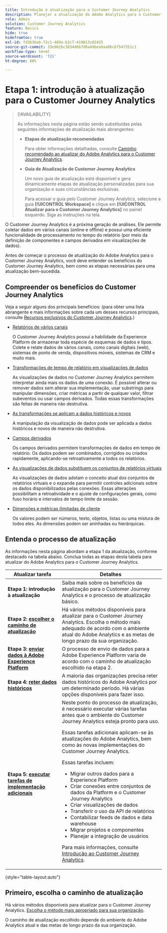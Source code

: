 ```yaml
---
title: Introdução à atualização para o Customer Journey Analytics
description: Planejar a atualização do Adobe Analytics para o Customer Journey Analytics
role: Admin
solution: Customer Journey Analytics
feature: Basics
hide: true
hidefromtoc: true
exl-id: fd3b36ab-72c1-469a-b2c7-419813c82425
source-git-commit: 33e962bc3834d6b7d0a49bea9aa06c67547351c1
workflow-type: tm+mt
source-wordcount: '721'
ht-degree: 88%

---
```


# Etapa 1: introdução à atualização para o Customer Journey Analytics

>[!AVAILABILITY]
>
>As informações nesta página estão sendo substituídas pelas seguintes informações de atualização mais abrangentes: <ul><li>**Etapas de atualização recomendadas**<p>Para obter informações detalhadas, consulte [Caminho recomendado ao atualizar do Adobe Analytics para o Customer Journey Analytics](/help/getting-started/cja-upgrade/cja-upgrade-recommendations.md).</p></li><li>**Guia de Atualização do Customer Journey Analytics**<p>Um novo guia de atualização está disponível e gera dinamicamente etapas de atualização personalizadas para sua organização e suas circunstâncias exclusivas.</p><p>Para acessar o guia pelo Customer Journey Analytics, selecione a guia **[!UICONTROL Workspace]** e clique em **[!UICONTROL Atualizar para o Customer Journey Analytics]** no painel esquerdo. Siga as instruções na tela.</p></li></ul>

O Customer Journey Analytics é a próxima geração de análises. Ele permite coletar dados em vários canais (online e offline) e possui uma eficiente funcionalidade de processamento no tempo do relatório (por meio da definição de componentes e campos derivados em visualizações de dados).

Antes de começar o processo de atualização do Adobe Analytics para o Customer Journey Analytics, você deve entender os benefícios do Customer Journey Analytics, bem como as etapas necessárias para uma atualização bem-sucedida.

## Compreender os benefícios do Customer Journey Analytics

Veja a seguir alguns dos principais benefícios: (para obter uma lista abrangente e mais informações sobre cada um desses recursos principais, consulte [Recursos exclusivos do Customer Journey Analytics](/help/getting-started/aa-vs-cja/cja-aa.md#adobe-customer-journey-analytics-features-not-available-in-adobe-analytics).)

* [Relatórios de vários canais](/help/getting-started/aa-to-cja-user.md#changes-to-data-architecture)

  O Customer Journey Analytics possui a habilidade da Experience Platform de armazenar toda espécie de esquemas de dados e tipos. Colete e relate dados de vários canais, como canais digitais (web), sistemas de ponto de venda, dispositivos móveis, sistemas de CRM e muito mais.

* [Transformações de tempo de relatório em visualizações de dados](/help/getting-started/aa-vs-cja/vrs-dataview-sandbox-adc.md#customer-journey-analytics-data-views)

  As visualizações de dados no Customer Journey Analytics permitem interpretar ainda mais os dados de uma conexão. É possível alterar ou remover dados sem alterar sua implementação, usar substrings para manipular dimensões, criar métricas a partir de qualquer valor, filtrar subeventos ou usar campos derivados. Todas essas transformações são feitas de maneira não destrutiva. 

* [As transformações se aplicam a dados históricos e novos](/help/getting-started/aa-vs-cja/vrs-dataview-sandbox-adc.md)

  A manipulação da visualização de dados pode ser aplicada a dados históricos e novos de maneira não destrutiva.

* [Campos derivados](/help/data-views/derived-fields/derived-fields.md)

  Os campos derivados permitem transformações de dados em tempo de relatório. Os dados podem ser combinados, corrigidos ou criados rapidamente, aplicando-se retroativamente a todos os relatórios.

* [As visualizações de dados substituem os conjuntos de relatórios virtuais](/help/getting-started/aa-to-cja-user.md#changes-to-the-concept-of-virtual-report-suites)

  As visualizações de dados adotam o conceito atual dos conjuntos de relatórios virtuais e o expande para permitir controles adicionais sobre os dados disponibilizados pelas conexões. Essas alterações possibilitam a retroatividade e o ajuste de configurações gerais, como fuso horário e intervalos de tempo limite da sessão. 

* [Dimensões e métricas ilimitadas de cliente](/help/getting-started/aa-to-cja-user.md#changes-to-the-concept-of-evars-and-props)

  Os valores podem ser números, texto, objetos, listas ou uma mistura de todos eles. As dimensões podem ser aninhadas ou hierárquicas. 

## Entenda o processo de atualização

<!-- Include a graphic of the end-to-end process, as well as links to each step of the process -->
As informações nesta página abordam a etapa 1 da atualização, conforme destacado na tabela abaixo. Conclua todas as etapas desta tabela para atualizar do Adobe Analytics para o Customer Journey Analytics.

| Atualizar tarefa | Detalhes |
|---------|----------|
| <span class="preview">**Etapa 1: introdução à atualização**</span> | <span class="preview">Saiba mais sobre os benefícios da atualização para o Customer Journey Analytics e o processo de atualização básico.</span> |
| **Etapa 2: [escolher o caminho de atualização](/help/getting-started/cja-upgrade/cja-upgrade-path.md)** | Há vários métodos disponíveis para atualizar para o Customer Journey Analytics. Escolha o método mais adequado de acordo com o ambiente atual do Adobe Analytics e as metas de longo prazo da sua organização. |
| **Etapa 3: [enviar dados à Adobe Experience Platform](/help/getting-started/cja-upgrade/cja-upgrade-send-to-platform.md)** | O processo de envio de dados para a Adobe Experience Platform varia de acordo com o caminho de atualização escolhido na etapa 2. |
| **Etapa 4: [reter dados históricos](/help/getting-started/cja-upgrade/cja-upgrade-historical-data.md)** | A maioria das organizações precisa reter dados históricos do Adobe Analytics por um determinado período. Há várias opções disponíveis para fazer isso. |
| **Etapa 5: [executar tarefas de implementação adicionais](/help/getting-started/cja-getting-started.md)** | Neste ponto do processo de atualização, é necessário executar várias tarefas antes que o ambiente do Customer Journey Analytics esteja pronto para uso.<p>Essas tarefas adicionais aplicam-se às atualizações do Adobe Analytics, bem como às novas implementações do Customer Journey Analytics.</p><p>Essas tarefas incluem:</p><ul><li>Migrar outros dados para a Experience Platform</li><li>Criar conexões entre conjuntos de dados da Platform e o Customer Journey Analytics</li><li>Criar visualizações de dados</li><li>Transferir o uso da API de relatórios</li><li>Contabilizar feeds de dados e data warehouse</li><li>Migrar projetos e componentes</li><li>Planejar a integração de usuários</li></ul> <p>Para mais informações, consulte [Introdução ao Customer Journey Analytics](/help/getting-started/cja-getting-started.md). |

{style="table-layout:auto"}

## Primeiro, escolha o caminho de atualização

Há vários métodos disponíveis para atualizar para o Customer Journey Analytics. [Escolha o método mais apropriado para sua organização](/help/getting-started/cja-upgrade/cja-upgrade-path.md).

O caminho de atualização escolhido depende do ambiente do Adobe Analytics atual e das metas de longo prazo da sua organização.
